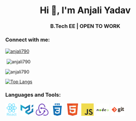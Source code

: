<h1 align="center">Hi 👋, I'm Anjali Yadav</h1>
<h3 align="center">B.Tech EE | OPEN TO WORK</h3>


<h3 align="left">Connect with me:</h3>
<p align="left">
<a href="https://www.linkedin.com/in/anjali-yadav-51828622a" target="blank"><img align="center" src="https://raw.githubusercontent.com/rahuldkjain/github-profile-readme-generator/master/src/images/icons/Social/linked-in-alt.svg" alt="anjali790" height="30" width="40" /></a>
</p>

<p>&nbsp;<img align="center" src="https://github-readme-stats.vercel.app/api?username=anjali790&show_icons=true&locale=en" alt="anjali790" /></p>
<p><img align="center" src="https://github-readme-streak-stats.herokuapp.com/?user=anjali790&" alt="anjali790" /></p>

[![Top Langs](https://github-readme-stats.vercel.app/api/top-langs/?username=anjali790&layout=compact&theme=vision-friendly-light)](https://github.com/anuraghazra/github-readme-stats)

<h3 align="left">Languages and Tools:</h3>
<div>
  <img src="https://github.com/devicons/devicon/blob/master/icons/react/react-original-wordmark.svg" title="React" alt="React" width="40" height="40"/>&nbsp;
  <img src="https://github.com/devicons/devicon/blob/master/icons/materialui/materialui-original.svg" title="Material UI" alt="Material UI" width="40" height="40"/>&nbsp;
  <img src="https://github.com/devicons/devicon/blob/master/icons/redux/redux-original.svg" title="Redux" alt="Redux " width="40" height="40"/>&nbsp;
  <img src="https://github.com/devicons/devicon/blob/master/icons/css3/css3-plain-wordmark.svg"  title="CSS3" alt="CSS" width="40" height="40"/>&nbsp;
  <img src="https://github.com/devicons/devicon/blob/master/icons/html5/html5-original.svg" title="HTML5" alt="HTML" width="40" height="40"/>&nbsp;
  <img src="https://github.com/devicons/devicon/blob/master/icons/javascript/javascript-original.svg" title="JavaScript" alt="JavaScript" width="40" height="40"/>&nbsp;
  <img src="https://github.com/devicons/devicon/blob/master/icons/nodejs/nodejs-original-wordmark.svg" title="NodeJS" alt="NodeJS" width="40" height="40"/>&nbsp;
  <img src="https://github.com/devicons/devicon/blob/master/icons/git/git-original-wordmark.svg" title="Git" **alt="Git" width="40" height="40"/>
</div>
